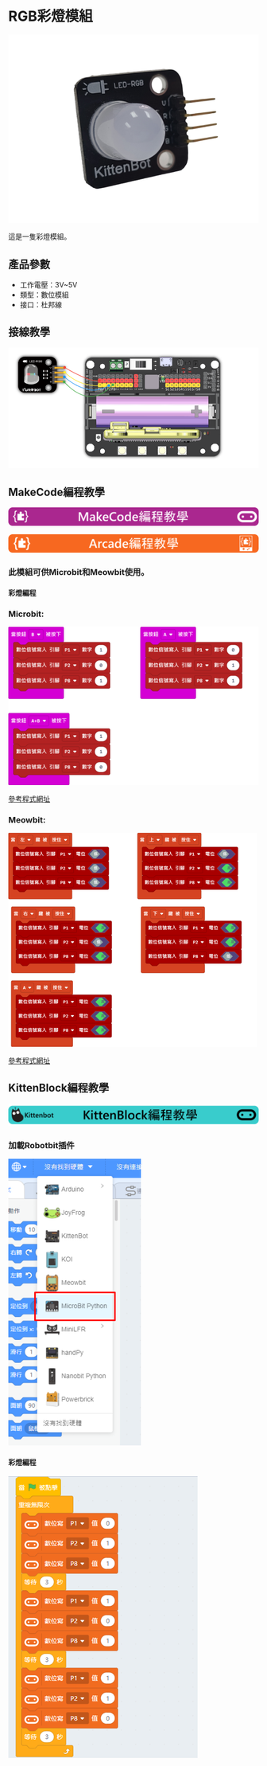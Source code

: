 # RGB彩燈模組

![](../images/RGB1.png)

這是一隻彩燈模組。

## 產品參數

- 工作電壓：3V~5V
- 類型：數位模組
- 接口：杜邦線

## 接線教學

![](../images/RGB_wire.png)

## MakeCode編程教學

![](../PWmodules/images/mcbanner.png)

![](../../meowbit/images/acbanner.png)

### 此模組可供Microbit和Meowbit使用。

#### 彩燈編程

### Microbit:

![](../images/rgb_code.png)

[參考程式網址](https://makecode.microbit.org/_Tq7Y963gW1fA)

### Meowbit:

![](../images/rgb_codeMeow.png)

[參考程式網址](https://makecode.com/_C13AgeUHz0M3)

## KittenBlock編程教學

![](../PWmodules/images/kbbanner.png)

### 加載Robotbit插件

![](../images/addRB.png)

#### 彩燈編程

![](../images/rgb_code2.png)
